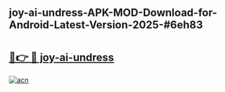 ## joy-ai-undress-APK-MOD-Download-for-Android-Latest-Version-2025-#6eh83

# <h2><a href="https://bedroomkl.my?title=joy-ai-undress&ref=20M">🔗👉 🔴 joy-ai-undress</a></h2>

[![acn](https://github.com/user-attachments/assets/0f9c940e-d8b0-45ae-aac7-cd30a18b3e1c)](https://bedroomkl.my?title=joy-ai-undress&ref=20M)

